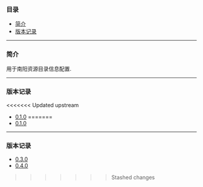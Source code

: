 ### 目录

* [简介](#abstract)
* [版本记录](#version)

---

### <a name="abstract">简介</a>

用于南阳资源目录信息配置.

---

### <a name="version">版本记录</a>

<<<<<<< Updated upstream
* [0.1.0](./Docs/Version/0.1.0.md "0.1.0")
=======
* [0.1.0](./Docs/Version/0.1.0.md "0.1.0")

---

### <a name="version">版本记录</a>

* [0.3.0](./Docs/Version/0.3.0.md "0.3.0")
* [0.4.0](./Docs/Version/0.4.0.md "0.4.0")
>>>>>>> Stashed changes
